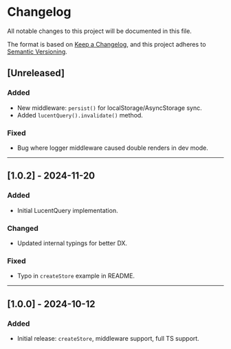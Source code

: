 # Changelog

All notable changes to this project will be documented in this file.

The format is based on [Keep a Changelog](https://keepachangelog.com/en/1.0.0/),
and this project adheres to [Semantic Versioning](https://semver.org/spec/v2.0.0.html).

## [Unreleased]

### Added
- New middleware: `persist()` for localStorage/AsyncStorage sync.
- Added `lucentQuery().invalidate()` method.

### Fixed
- Bug where logger middleware caused double renders in dev mode.

---

## [1.0.2] - 2024-11-20

### Added
- Initial LucentQuery implementation.

### Changed
- Updated internal typings for better DX.

### Fixed
- Typo in `createStore` example in README.

---

## [1.0.0] - 2024-10-12

### Added
- Initial release: `createStore`, middleware support, full TS support.
